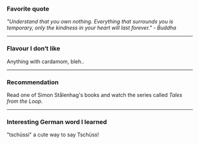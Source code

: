 ### Favorite quote
*"Understand that you own nothing. Everything that surrounds you is temporary, only the kindness in your heart will last forever." - Buddha*
____

### Flavour I don‘t like
Anything with cardamom, bleh..
____

### Recommendation
Read one of Simon Stålenhag's books and watch the series called  *Tales from the Loop*.
____

### Interesting German word I learned
"tschüssi" a cute way to say Tschüss!
